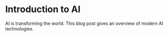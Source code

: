 # Introduction to AI
AI is transforming the world. This blog post gives an overview of modern AI technologies.